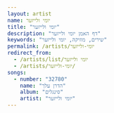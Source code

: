 ```yaml
---
layout: artist
name: יומי ולייזער
title: "יומי ולייזער"
description: "דף האמן יומי ולייזער"
keywords: "שירים, מוזיקה, יומי ולייזער"
permalink: /artists/יומי-ולייזער
redirect_from:
  - /artists/list/יומי ולייזער
  - /artists/יומי-ולייזער/
songs:
  - number: "32780"
    name: "הדרן עלך"
    album: "סינגלים"
    artist: "יומי ולייזער"
---
```

